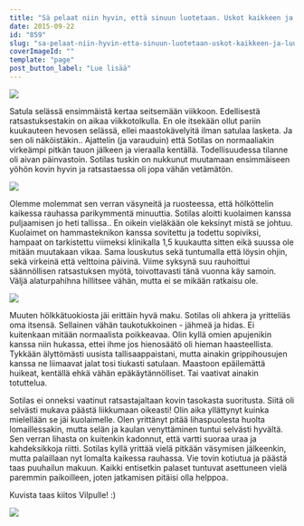 ```yaml
---
title: "Sä pelaat niin hyvin, että sinuun luotetaan. Uskot kaikkeen ja luulet pystyväs mihin vaan."
date: 2015-09-22
id: "859"
slug: "sa-pelaat-niin-hyvin-etta-sinuun-luotetaan-uskot-kaikkeen-ja-luulet-pystyvas-mihin-vaan"
coverImageId: ""
template: "page"
post_button_label: "Lue lisää"
---
```


[![](/images/IMG_0027_.png)](http://4.bp.blogspot.com/-jUqarMbRlNs/VgFYFbrIovI/AAAAAAAAKHA/siZtA-r660E/s1600/IMG_0027_.png)

Satula selässä ensimmäistä kertaa seitsemään viikkoon. Edellisestä ratsastuksestakin on aikaa viikkotolkulla. En ole itsekään ollut pariin kuukauteen hevosen selässä, ellei maastokävelyitä ilman satulaa lasketa. Ja sen oli näköistäkin.. Ajattelin (ja varauduin) että Sotilas on normaaliakin virkeämpi pitkän tauon jälkeen ja vieraalla kentällä. Todellisuudessa tilanne oli aivan päinvastoin. Sotilas tuskin on nukkunut muutamaan ensimmäiseen yöhön kovin hyvin ja ratsastaessa oli jopa vähän vetämätön.

[![](/images/IMG_0116_.png)](http://1.bp.blogspot.com/-6Zj_48Bc8wY/VgFYFdhxJXI/AAAAAAAAKHI/vJHbKS5nVjM/s1600/IMG_0116_.png)

Olemme molemmat sen verran väsyneitä ja ruosteessa, että hölköttelin kaikessa rauhassa parikymmentä minuuttia. Sotilas aloitti kuolaimen kanssa puljaamisen jo heti tallissa.. En oikein vieläkään ole keksinyt mistä se johtuu. Kuolaimet on hammasteknikon kanssa sovitettu ja todettu sopiviksi, hampaat on tarkistettu viimeksi klinikalla 1,5 kuukautta sitten eikä suussa ole mitään muutakaan vikaa. Sama louskutus sekä tuntumalla että löysin ohjin, sekä virkeinä että velttoina päivinä. Viime syksynä suu rauhoittui säännöllisen ratsastuksen myötä, toivottavasti tänä vuonna käy samoin. Väljä alaturpahihna hillitsee vähän, mutta ei se mikään ratkaisu ole.

[![](/images/IMG_0150_.png)](http://1.bp.blogspot.com/-RM7MpGQqJ3w/VgFYFRkO0AI/AAAAAAAAKHM/z1wqljw0qcI/s1600/IMG_0150_.png)

Muuten hölkkätuokiosta jäi erittäin hyvä maku. Sotilas oli ahkera ja yritteliäs oma itsensä. Sellainen vähän taukotukkoinen - jähmeä ja hidas. Ei kuitenkaan mitään normaalista poikkeavaa. Olin kyllä omien apujenikin kanssa niin hukassa, ettei ihme jos hienosäätö oli hieman haasteellista. Tykkään älyttömästi uusista tallisaappaistani, mutta ainakin grippihousujen kanssa ne liimaavat jalat tosi tiukasti satulaan. Maastoon epäilemättä huikeat, kentällä ehkä vähän epäkäytännölliset. Tai vaativat ainakin totuttelua.

Sotilas ei onneksi vaatinut ratsastajaltaan kovin tasokasta suoritusta. Siitä oli selvästi mukava päästä liikkumaan oikeasti! Olin aika yllättynyt kuinka mielellään se jäi kuolaimelle. Olen yrittänyt pitää lihaspuolesta huolta lomaillessakin, mutta selän ja kaulan venyttäminen tuntui selvästi hyvältä. Sen verran lihasta on kuitenkin kadonnut, että vartti suoraa uraa ja kahdeksikkoja riitti. Sotilas kyllä yrittää vielä pitkään väsymisen jälkeenkin, mutta palaillaan nyt lomalta kaikessa rauhassa. Vie tovin kotiutua ja päästä taas puuhailun makuun. Kaikki entisetkin palaset tuntuvat asettuneen vielä paremmin paikoilleen, joten jatkamisen pitäisi olla helppoa.

Kuvista taas kiitos Vilpulle! :)

[![](/images/IMG_0175_.png)](http://4.bp.blogspot.com/-9Q2XDwsw5Lc/VgFYF8o7rQI/AAAAAAAAKHU/LyCUDW3XGeU/s1600/IMG_0175_.png)
